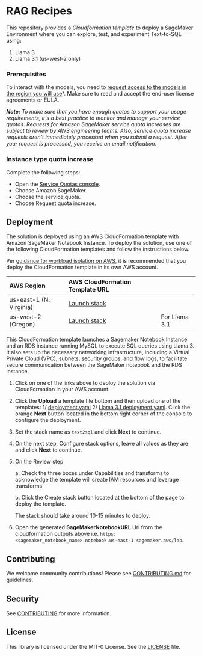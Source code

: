 # RAG Recipes

This repository provides a *Cloudformation template* to deploy a SageMaker Environment where you can explore, test, and experiment Text-to-SQL using:
1. Llama 3
2. Llama 3.1 (us-west-2 only)

### Prerequisites
To interact with the models, you need to [request access to the models in the region you will use](https://console.aws.amazon.com/bedrock/home?#/modelaccess)*. Make sure to read and accept the end-user license agreements or EULA.

***Note:** To make sure that you have enough quotas to support your usage requirements, it's a best practice to monitor and manage your service quotas. Requests for Amazon SageMaker service quota increases are subject to review by AWS engineering teams. Also, service quota increase requests aren't immediately processed when you submit a request. After your request is processed, you receive an email notification.*

### Instance type quota increase

Complete the following steps:

- Open the [Service Quotas console](https://console.aws.amazon.com/servicequotas/).
- Choose Amazon SageMaker.
- Choose the service quota.
- Choose Request quota increase.

## Deployment

The solution is deployed using an AWS CloudFormation template with Amazon SageMaker Notebook Instance. To deploy the solution, use one of the following CloudFormation templates and follow the instructions below.

Per [guidance for workload isolation on AWS](https://aws.amazon.com/solutions/guidance/workload-isolation-on-aws/), it is recommended that you deploy the CloudFormation template in its own AWS account.

| AWS Region | AWS CloudFormation Template URL | |
|:-----------|:----------------------------|:-|
| us-east-1 (N. Virginia) |<a href="https://console.aws.amazon.com/cloudformation/home?region=us-east-1#/stacks/new?stackName=text2sql&templateURL=" target="_blank">Launch stack</a> ||
| us-west-2 (Oregon) |<a href="https://console.aws.amazon.com/cloudformation/home?region=us-west-2#/stacks/new?stackName=text2sql&templateURL=" target="_blank">Launch stack</a> |For Llama 3.1|


This CloudFormation template launches a Sagemaker Notebook Instance and an RDS instance running MySQL to execute SQL queries using Llama 3. It also sets up the necessary networking infrastructure, including a Virtual Private Cloud (VPC), subnets, security groups, and flow logs, to facilitate secure communication between the SageMaker notebook and the RDS instance.

1. Click on one of the links above to deploy the solution via CloudFormation in your AWS account. 

2. Click the **Upload** a template file bottom and then upload one of the templates: 1/ [deployment.yaml](cloudformation/text2sql.yaml) 2/ [Llama 3.1 deployment.yaml](cloudformation/text2sql-v2.yaml). Click the orange **Next** button located in the bottom right corner of the console to configure the deployment.

3. Set the stack name as `text2sql` and click **Next** to continue.

5. On the next step, Configure stack options, leave all values as they are and click **Next** to continue.

6. On the Review step

    a. Check the three boxes under Capabilities and transforms to acknowledge the template will create IAM resources and leverage transforms.

    b. Click the Create stack button located at the bottom of the page to deploy the template.

    The stack should take around 10-15 minutes to deploy.

7. Open the generated **SageMakerNotebookURL** Url from the cloudformation outputs above i.e. `https:<sagemaker_notebook_name>.notebook.us-east-1.sagemaker.aws/lab`. 

## Contributing

We welcome community contributions! Please see [CONTRIBUTING.md](CONTRIBUTING.md) for guidelines.

## Security

See [CONTRIBUTING](CONTRIBUTING.md#security-issue-notifications) for more information.

## License

This library is licensed under the MIT-0 License. See the [LICENSE](LICENSE) file.
